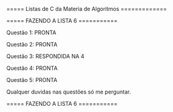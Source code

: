 ===== Listas de C da Materia de Algoritmos =============


===== FAZENDO A LISTA 6 ===========


Questão 1: PRONTA

Questão 2: PRONTA 

Questão 3: RESPONDIDA NA 4

Questão 4: PRONTA

Questão 5: PRONTA

Qualquer duvidas nas questões só me perguntar.

===== FAZENDO A LISTA 6 ===========







